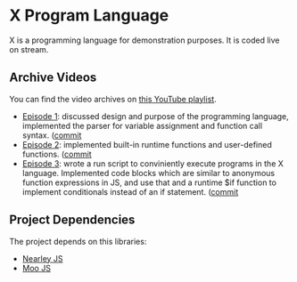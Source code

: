 # X Program Language

X is a programming language for demonstration purposes. It is coded
live on stream.

## Archive Videos

You can find the video archives on [this YouTube playlist](https://www.youtube.com/playlist?list=PLSq9OFrD2Q3DKGFCm0YRVRXZMO1KHNUXu).

* [Episode 1](https://www.youtube.com/watch?v=HHNfobG-36s&list=PLSq9OFrD2Q3DKGFCm0YRVRXZMO1KHNUXu): discussed design and purpose of the programming language, implemented the parser for variable assignment and function call syntax. ([commit](https://github.com/airportyh/x-lang/commit/cde5753d14021958374651c26960b48b880ac25e)
* [Episode 2](https://www.youtube.com/watch?v=vCOY0xcI2iE&list=PLSq9OFrD2Q3DKGFCm0YRVRXZMO1KHNUXu): implemented built-in runtime functions and user-defined functions. ([commit](https://github.com/airportyh/x-lang/commit/3a0dbb1a1509fce6e3738311abcc2e8521d4bf46)
* [Episode 3](https://www.youtube.com/watch?v=PRg2OcuZ-jU&list=PLSq9OFrD2Q3DKGFCm0YRVRXZMO1KHNUXu): wrote a run script to conviniently execute programs in the X language. Implemented code blocks which are similar to anonymous function
expressions in JS, and use that and a runtime $if function to implement conditionals instead of an if statement. ([commit](https://github.com/airportyh/x-lang/commit/75eb66bd4211fb2e62a6fcc90bfd8999445f23ba)

## Project Dependencies

The project depends on this libraries:

* [Nearley JS](https://nearley.js.org/)
* [Moo JS](https://github.com/no-context/moo)
